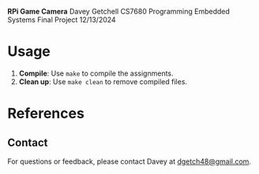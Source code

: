 **RPi Game Camera**
Davey Getchell
CS7680 Programming Embedded Systems
Final Project
12/13/2024

# Usage
1. **Compile**: Use `make` to compile the assignments.
2. **Clean up**: Use `make clean` to remove compiled files.


# References

## Contact 
For questions or feedback, please contact Davey at [dgetch48@gmail.com](mailto:dgetch48@gmail.com).

